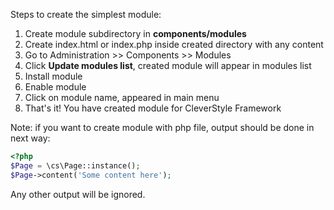 Steps to create the simplest module:

1. Create module subdirectory in **components/modules**
2. Create index.html or index.php inside created directory with any content
3. Go to Administration >> Components >> Modules
4. Click **Update modules list**, created module will appear in modules list
5. Install module
6. Enable module
7. Click on module name, appeared in main menu
8. That's it! You have created module for CleverStyle Framework

Note: if you want to create module with php file, output should be done in next way:
```php
<?php
$Page = \cs\Page::instance();
$Page->content('Some content here');
```
Any other output will be ignored.
